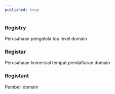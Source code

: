 ```yaml
---
published: true
---
```

### Registry
Perusahaan pengelola top level domain

### Registar
Perusahaan komersial tempat pendaftaran domain

### Registant 
Pembeli domain
